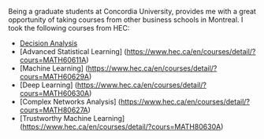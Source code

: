 Being a graduate students at Concordia University, provides me with a great opportunity of taking courses from other business schools in Montreal. I took the following courses from HEC:
- [Decision Analysis](https://www.hec.ca/en/courses/detail/?cours=MATH60615A)
- [Advanced Statistical Learning] (https://www.hec.ca/en/courses/detail/?cours=MATH60611A)
- [Machine Learning] (https://www.hec.ca/en/courses/detail/?cours=MATH60629A)
- [Deep Learning] (https://www.hec.ca/en/courses/detail/?cours=MATH60630A)
- [Complex Networks Analysis] (https://www.hec.ca/en/courses/detail/?cours=MATH80627A)
- [Trustworthy Machine Learning] (https://www.hec.ca/en/courses/detail/?cours=MATH80630A)



